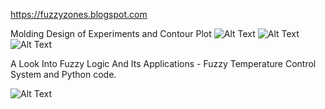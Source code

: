 
https://fuzzyzones.blogspot.com

Molding Design of Experiments and Contour Plot
![Alt Text](../master/aveEffects.png)
![Alt Text](../master/magEffects.png)
![Alt Text](../master/moldContourPlot.png)


A Look Into Fuzzy Logic And Its Applications - Fuzzy Temperature Control System and Python code.

![Alt Text](../master/IMG/FuzzySets.png)
